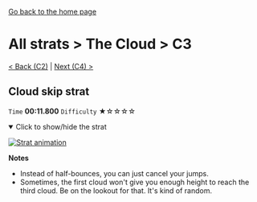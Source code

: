 [Go back to the home page](https://github.com/Doublevil/scbspeedrun)

# All strats > The Cloud > C3

[< Back (C2)](https://github.com/Doublevil/scbspeedrun/blob/main/levels/all_lvl/C/C2.md) | [Next (C4) >](https://github.com/Doublevil/scbspeedrun/blob/main/levels/all_lvl/C/C4.md)

## Cloud skip strat

`Time` **00:11.800** `Difficulty` ★☆☆☆☆
<details open>
  <summary>Click to show/hide the strat</summary>

  [![Strat animation](https://github.com/Doublevil/scbspeedrun/blob/main/media/levels/C/C3_CloudSkip.webp)](https://github.com/Doublevil/scbspeedrun/blob/main/media/levels/C/C3_CloudSkip.mp4?raw=true)

  **Notes**
  - Instead of half-bounces, you can just cancel your jumps.
  - Sometimes, the first cloud won't give you enough height to reach the third cloud. Be on the lookout for that. It's kind of random.
</details>

